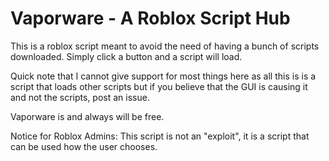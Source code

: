 # **Vaporware - A Roblox Script Hub**

This is a roblox script meant to avoid the need of having a bunch of scripts downloaded. Simply click a button and a script will load.

Quick note that I cannot give support for most things here as all this is is a script that loads other scripts but if you believe that the GUI is causing it and not the scripts, post an issue.

Vaporware is and always will be free.

Notice for Roblox Admins:
This script is not an "exploit", it is a script that can be used how the user chooses.
